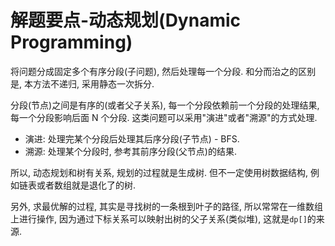 # 解题要点-动态规划(Dynamic Programming)

将问题分成固定多个有序分段(子问题), 然后处理每一个分段. 和分而治之的区别是, 本方法不递归, 采用静态一次拆分.

分段(节点)之间是有序的(或者父子关系), 每一个分段依赖前一个分段的处理结果, 每一个分段影响后面 N 个分段. 这类问题可以采用"演进"或者"溯源"的方式处理.

* 演进: 处理完某个分段后处理其后序分段(子节点) - BFS.
* 溯源: 处理某个分段时, 参考其前序分段(父节点)的结果.

所以, 动态规划和树有关系, 规划的过程就是生成树. 但不一定使用树数据结构, 例如链表或者数组就是退化了的树.

另外, 求最优解的过程, 其实是寻找树的一条根到叶子的路径, 所以常常在一维数组上进行操作, 因为通过下标关系可以映射出树的父子关系(类似堆), 这就是`dp[]`的来源.

